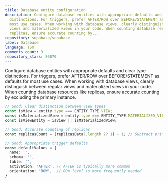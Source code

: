 ```yaml
---
title: Database entity configuration
description: Configure database entities with appropriate defaults and clear type
  distinctions. For triggers, prefer AFTER/ROW over BEFORE/STATEMENT as defaults for
  most use cases. When working with database views, clearly distinguish between regular
  views and materialized views in your code. When counting database resources like
  replicas, ensure accurate counting by...
repository: supabase/supabase
label: Database
language: TSX
comments_count: 3
repository_stars: 86070
---
```


Configure database entities with appropriate defaults and clear type distinctions. For triggers, prefer AFTER/ROW over BEFORE/STATEMENT as defaults for most use cases. When working with database views, clearly distinguish between regular views and materialized views in your code. When counting database resources like replicas, ensure accurate counting by excluding the primary instance.

```typescript
// Good: Clear distinction between view types
const isView = entity.type === ENTITY_TYPE.VIEW;
const isMaterializedView = entity.type === ENTITY_TYPE.MATERIALIZED_VIEW;
const isViewEntity = isView || isMaterializedView;

// Good: Accurate counting of replicas
const replicasCount = (replicasData?.length ?? 1) - 1; // Subtract primary instance

// Good: Appropriate trigger defaults
const defaultValues = {
  name: '',
  schema: '',
  table: '',
  activation: 'AFTER', // AFTER is typically more common
  orientation: 'ROW',  // ROW level is more frequently needed
}
```